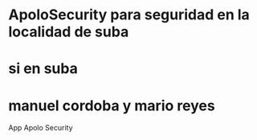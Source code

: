 # ApoloSecurity para seguridad en la localidad de suba
#  si en suba
# manuel cordoba y mario reyes
App Apolo Security
